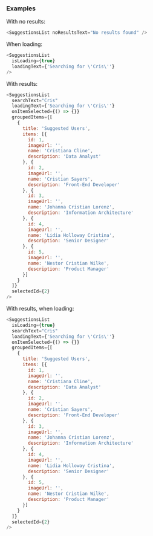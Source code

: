 ### Examples

With no results:

```js { "props": { "data-description": "no results" } }
<SuggestionsList noResultsText="No results found" />
```

When loading:

```js { "props": { "data-description": "when loading" } }
<SuggestionsList
  isLoading={true}
  loadingText={'Searching for \'Cris\''}
/>
```

With results:

```js { "props": { "data-description": "with results" } }
<SuggestionsList
  searchText="Cris"
  loadingText={'Searching for \'Cris\''}
  onItemSelected={() => {}}
  groupedItems={[
    {
      title: 'Suggested Users',
      items: [{
        id: 1,
        imageUrl: '',
        name: 'Cristiana Cline',
        description: 'Data Analyst'
      }, {
        id: 2,
        imageUrl: '',
        name: 'Cristian Sayers',
        description: 'Front-End Developer'
      }, {
        id: 3,
        imageUrl: '',
        name: 'Johanna Cristian Lorenz',
        description: 'Information Architecture'
      }, {
        id: 4,
        imageUrl: '',
        name: 'Lidia Holloway Cristina',
        description: 'Senior Designer'
      }, {
        id: 5,
        imageUrl: '',
        name: 'Nestor Cristian Wilke',
        description: 'Product Manager'
      }]
    }
  ]}
  selectedId={2}
/>
```

With results, when loading:

```js { "props": { "data-description": "with results, when loading" } }
<SuggestionsList
  isLoading={true}
  searchText="Cris"
  loadingText={'Searching for \'Cris\''}
  onItemSelected={() => {}}
  groupedItems={[
    {
      title: 'Suggested Users',
      items: [{
        id: 1,
        imageUrl: '',
        name: 'Cristiana Cline',
        description: 'Data Analyst'
      }, {
        id: 2,
        imageUrl: '',
        name: 'Cristian Sayers',
        description: 'Front-End Developer'
      }, {
        id: 3,
        imageUrl: '',
        name: 'Johanna Cristian Lorenz',
        description: 'Information Architecture'
      }, {
        id: 4,
        imageUrl: '',
        name: 'Lidia Holloway Cristina',
        description: 'Senior Designer'
      }, {
        id: 5,
        imageUrl: '',
        name: 'Nestor Cristian Wilke',
        description: 'Product Manager'
      }]
    }
  ]}
  selectedId={2}
/>
```


